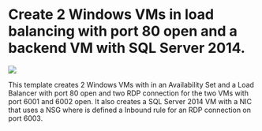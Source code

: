 # Create 2 Windows VMs in load balancing with port 80 open and a backend VM with SQL Server 2014.

<a href="https://portal.azure.com/#create/Microsoft.Template/uri/https%3A%2F%2Fraw.githubusercontent.com%2Fpietrobr%2Fazure-quickstart-templates%2Fmaster%2F201-2fe-lb80-rdp-1be-nsg-rdp%2Fazuredeploy.json" target="_blank">
    <img src="http://azuredeploy.net/deploybutton.png"/>
</a>

This template creates 2 Windows VMs with in an Availability Set and a Load Balancer with port 80 open and two RDP connection for the two VMs with port 6001 and 6002 open. It also creates a SQL Server 2014 VM with a NIC that uses a NSG where is defined a Inbound rule for an RDP connection on port 6003.

